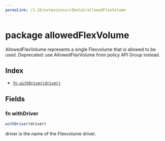 ```yaml
---
permalink: /1.16/extensions/v1beta1/allowedFlexVolume
---
```


# package allowedFlexVolume

AllowedFlexVolume represents a single Flexvolume that is allowed to be used. Deprecated: use AllowedFlexVolume from policy API Group instead.

## Index

* [`fn withDriver(driver)`](#fn-withdriver)

## Fields

### fn withDriver

```ts
withDriver(driver)
```

driver is the name of the Flexvolume driver.